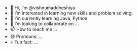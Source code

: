 - 👋 Hi, I’m @vishnumaddheshiya
- 👀 I’m interested in learning new skills and problem solving.
- 🌱 I’m currently learning Java, Python
- 💞️ I’m looking to collaborate on ...
- 📫 How to reach me ...
- 😄 Pronouns: ...
- ⚡ Fun fact: ...

<!---
vishnumaddheshiya/vishnumaddheshiya is a ✨ special ✨ repository because its `README.md` (this file) appears on your GitHub profile.
You can click the Preview link to take a look at your changes.
--->
